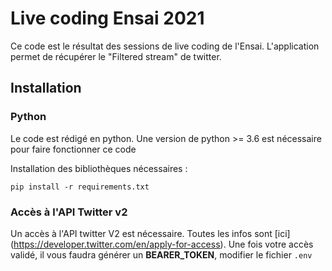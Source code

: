 # Live coding Ensai 2021

Ce code est le résultat des sessions de live coding de l'Ensai. L'application
permet de récupérer le "Filtered stream" de twitter.

## Installation

### Python

Le code est rédigé en python. Une version de python >= 3.6 est nécessaire pour
faire fonctionner ce code

Installation des bibliothèques nécessaires :
```
pip install -r requirements.txt
```

### Accès à l'API Twitter v2

Un accès à l'API twitter V2 est nécessaire. Toutes les infos sont [ici]
(https://developer.twitter.com/en/apply-for-access). Une fois votre accès 
validé, il vous faudra générer un **BEARER_TOKEN**, modifier le fichier `.env`

